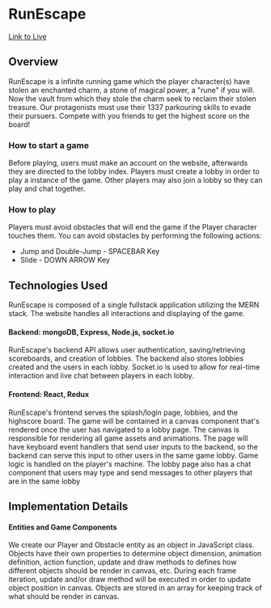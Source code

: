# RunEscape

[Link to Live](http://run-escape.herokuapp.com/#/)

## Overview

RunEscape is a infinite running game which the player character(s) have stolen an enchanted charm, a stone of magical power, a "rune" if you will. Now the vault from which they stole the charm seek to reclaim their stolen treasure. Our protagonists must use their 1337 parkouring skills to evade their pursuers. Compete with you friends to get the highest score on the board!

### How to start a game

Before playing, users must make an account on the website, afterwards they are directed to the lobby index. Players must create a lobby in order to play a instance of the game. Other players may also join a lobby so they can play and chat together.

### How to play

Players must avoid obstacles that will end the game if the Player character touches them. You can avoid obstacles by performing the following actions:

* Jump and Double-Jump - SPACEBAR Key
* Slide - DOWN ARROW Key

## Technologies Used

RunEscape is composed of a single fullstack application utilizing the MERN stack. The website handles all interactions and displaying of the game.

#### Backend: mongoDB, Express, Node.js, socket.io

RunEscape's backend API allows user authentication, saving/retrieving scoreboards, and creation of lobbies. The backend also stores lobbies created and the users in each lobby. Socket.io is used to allow for real-time interaction and live chat between players in each lobby.

#### Frontend: React, Redux

RunEscape's frontend serves the splash/login page, lobbies, and the highscore board. The game will be contained in a canvas component that's rendered once the user has navigated to a lobby page. The canvas is responsible for rendering all game assets and animations. The page will have keyboard event handlers that send user inputs to the backend, so the backend can serve this input to other users in the same game lobby. Game logic is handled on the player's machine. The lobby page also has a chat component that users may type and send messages to other players that are in the same lobby

## Implementation Details

#### Entities and Game Components

We create our Player and Obstacle entity as an object in JavaScript class. Objects have their own properties to determine object dimension, animation definition, action function, update and draw methods to defines how different objects should be render in canvas, etc. During each frame iteration, update and/or draw method will be executed in order to update object position in canvas. Objects are  stored in an array for keeping track of what should be render in canvas.

